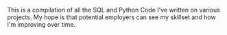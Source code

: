 This is a compilation of all the SQL and Python Code I've written on various projects. 
My hope is that potential employers can see my skillset and how I'm improving over time.
